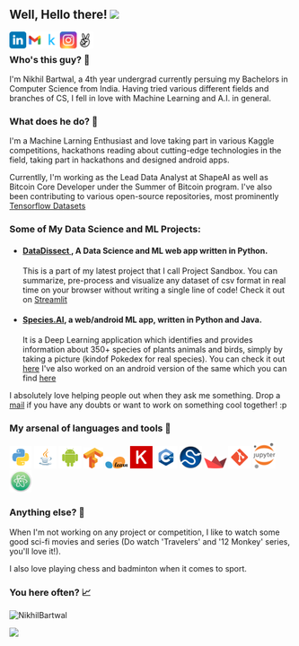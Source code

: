 ## Well, Hello there! <img src="https://media.giphy.com/media/hvRJCLFzcasrR4ia7z/giphy.gif" width="25px">
<p float="left">
<a href="https://www.linkedin.com/in/nikhil-bartwal-b07b501a3/">
  <img align="left" alt="Nikhil's LinkedIN" width="30px" src="logo/linkedin.svg" />
</a>
<a href="mailto:nikhilbartwal1234@gmail.com">
  <img align="left" alt="Nikhil's Gmail" width="30px" src="logo/gmail.svg" />
</a>

<a href="https://www.kaggle.com/nikhilbartwal001">
  <img align="left" alt="Nikhil's Kaggle" width="30px" src="logo/kaggle.svg" />
</a>
<a href="https://www.instagram.com/gods_fav_mistake/">
  <img align="left" alt="Nikhil's Insta" width="30px" src="logo/insta.svg" />
</a>
<a href="https://angel.co/u/nikhil-bartwal">
  <img align="left" alt="Nikhil's AngelList" width="30px" src="logo/angellist.svg" />
</a>
</p>
<br>

### Who's this guy? 👀
I'm Nikhil Bartwal, a 4th year undergrad currently persuing my Bachelors in Computer Science from India. Having tried various different fields and branches of CS, I fell in love with Machine Learning and A.I. in general. 

### What does he do? 💬
I'm a Machine Larning Enthusiast and love taking part in various Kaggle competitions, hackathons reading about cutting-edge technologies in the field, taking part in hackathons and designed android apps.

Currentlly, I'm working as the Lead Data Analyst at ShapeAI as well as Bitcoin Core Developer under the Summer of Bitcoin program.
I've also been contributing to various open-source repositories, most prominently <a href="https://github.com/tensorflow/datasets">Tensorflow Datasets<a>

### Some of My Data Science and ML Projects: 
  
* #### <a href="https://github.com/NikhilBartwal/Project-Sandbox"> DataDissect </a>, A Data Science and ML web app written in Python.
  
  This is a part of my latest project that I call Project Sandbox. You can summarize, pre-process and visualize any dataset of csv format in real time on your browser without writing a single line of code! Check it out on [Streamlit](https://share.streamlit.io/nikhilbartwal/project-sandbox/main/Sandbox_app.py)

* #### <a href="https://github.com/NikhilBartwal/Species.ai">Species.AI</a>, a web/android ML app, written in Python and Java.

  It is a Deep Learning application which identifies and provides information about 350+ species of plants animals and birds, simply by taking a picture (kindof Pokedex for real    species). You can check it out [here](https://share.streamlit.io/nikhilbartwal/species.ai/SpeciesAI_webapp.py)
  I've also worked on an android version of the same which you can find [here](https://github.com/NikhilBartwal/Species.ai_Android)

I absolutely love helping people out when they ask me something. Drop a <a href="mailto:nikhilbartwal1234@gmail.com">mail</a> if you have any doubts or want to work on something cool together! :p

### My arsenal of languages and tools 🎯
<p float="left">
<img alt="python" width="40px" src="logo/python.svg" />
<img alt="java" width="40px" src="logo/java.svg" />
<img alt="android" width="40px" src="logo/android.svg" />
<img alt="tensorflow" width="35px" src="logo/tensorflow.svg" />
<img alt="sklearn" width="40px" src="logo/sklearn.svg" />
<img alt="keras" width="40px" src="logo/keras.svg" />
<img alt="cplusplus" width="40px" src="logo/c++.svg" />
<img alt="scipy" width="40px" src="logo/scipy.svg" />
<img alt="streamlit" width="40px" src="logo/streamlit.svg">
<img alt="git" width="40px" src="logo/git.svg" />
<img alt="jupyter" width="40px" src="logo/notebook.svg" />
<img alt="atom" width="40px" src="logo/atom.png" />
</p>

### Anything else? 👤
When I'm not working on any project or competition, I like to watch some good sci-fi movies and series (Do watch 'Travelers' and '12 Monkey' series, you'll love it!). 
<br>

I also love playing chess and badminton when it comes to sport.

### You here often? 📈
<p align="left"> <img src="https://github-readme-stats.vercel.app/api?username=NikhilBartwal&show_icons=true&theme=gotham&count_private=true&include_all_commits=true" alt="NikhilBartwal" />

![](https://visitor-badge.glitch.me/badge?page_id=NikhilBartwal.NikhilBartwal)
